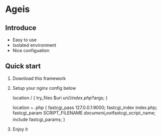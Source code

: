 # Ageis
##  Introduce 
*   Easy to use
*   Isolated environment
*   Nice configuation

##  Quick start
1.   Download this framework
2.   Setup your nginx config below

        location / {
          try_files $uri $uri/ /index.php?$args;
        }

        location ~ \.php {
          fastcgi_pass   127.0.0.1:9000;
          fastcgi_index  index.php;
          fastcgi_param  SCRIPT_FILENAME  $document_root$fastcgi_script_name;
          include        fastcgi_params;
        }
3. Enjoy it      
